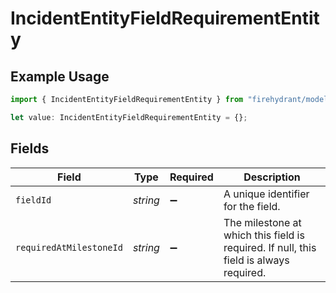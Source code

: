 # IncidentEntityFieldRequirementEntity

## Example Usage

```typescript
import { IncidentEntityFieldRequirementEntity } from "firehydrant/models/components";

let value: IncidentEntityFieldRequirementEntity = {};
```

## Fields

| Field                                                                                  | Type                                                                                   | Required                                                                               | Description                                                                            |
| -------------------------------------------------------------------------------------- | -------------------------------------------------------------------------------------- | -------------------------------------------------------------------------------------- | -------------------------------------------------------------------------------------- |
| `fieldId`                                                                              | *string*                                                                               | :heavy_minus_sign:                                                                     | A unique identifier for the field.                                                     |
| `requiredAtMilestoneId`                                                                | *string*                                                                               | :heavy_minus_sign:                                                                     | The milestone at which this field is required. If null, this field is always required. |